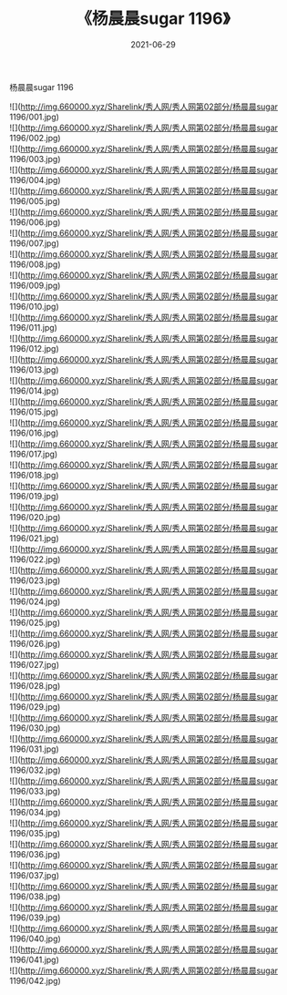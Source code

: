 ﻿---
layout: post
title:  《杨晨晨sugar 1196》
date:   2021-06-29
img: http://img.660000.xyz/Sharelink/秀人网/秀人网第02部分/杨晨晨sugar 1196/000.jpg
categories: [美女, 清纯, 唯美]
---

杨晨晨sugar 1196

  ![](http://img.660000.xyz/Sharelink/秀人网/秀人网第02部分/杨晨晨sugar 1196/001.jpg) <br> ![](http://img.660000.xyz/Sharelink/秀人网/秀人网第02部分/杨晨晨sugar 1196/002.jpg) <br> ![](http://img.660000.xyz/Sharelink/秀人网/秀人网第02部分/杨晨晨sugar 1196/003.jpg) <br> ![](http://img.660000.xyz/Sharelink/秀人网/秀人网第02部分/杨晨晨sugar 1196/004.jpg) <br> ![](http://img.660000.xyz/Sharelink/秀人网/秀人网第02部分/杨晨晨sugar 1196/005.jpg) <br> ![](http://img.660000.xyz/Sharelink/秀人网/秀人网第02部分/杨晨晨sugar 1196/006.jpg) <br> ![](http://img.660000.xyz/Sharelink/秀人网/秀人网第02部分/杨晨晨sugar 1196/007.jpg) <br> ![](http://img.660000.xyz/Sharelink/秀人网/秀人网第02部分/杨晨晨sugar 1196/008.jpg) <br> ![](http://img.660000.xyz/Sharelink/秀人网/秀人网第02部分/杨晨晨sugar 1196/009.jpg) <br> ![](http://img.660000.xyz/Sharelink/秀人网/秀人网第02部分/杨晨晨sugar 1196/010.jpg) <br> ![](http://img.660000.xyz/Sharelink/秀人网/秀人网第02部分/杨晨晨sugar 1196/011.jpg) <br> ![](http://img.660000.xyz/Sharelink/秀人网/秀人网第02部分/杨晨晨sugar 1196/012.jpg) <br> ![](http://img.660000.xyz/Sharelink/秀人网/秀人网第02部分/杨晨晨sugar 1196/013.jpg) <br> ![](http://img.660000.xyz/Sharelink/秀人网/秀人网第02部分/杨晨晨sugar 1196/014.jpg) <br> ![](http://img.660000.xyz/Sharelink/秀人网/秀人网第02部分/杨晨晨sugar 1196/015.jpg) <br> ![](http://img.660000.xyz/Sharelink/秀人网/秀人网第02部分/杨晨晨sugar 1196/016.jpg) <br> ![](http://img.660000.xyz/Sharelink/秀人网/秀人网第02部分/杨晨晨sugar 1196/017.jpg) <br> ![](http://img.660000.xyz/Sharelink/秀人网/秀人网第02部分/杨晨晨sugar 1196/018.jpg) <br> ![](http://img.660000.xyz/Sharelink/秀人网/秀人网第02部分/杨晨晨sugar 1196/019.jpg) <br> ![](http://img.660000.xyz/Sharelink/秀人网/秀人网第02部分/杨晨晨sugar 1196/020.jpg) <br> ![](http://img.660000.xyz/Sharelink/秀人网/秀人网第02部分/杨晨晨sugar 1196/021.jpg) <br> ![](http://img.660000.xyz/Sharelink/秀人网/秀人网第02部分/杨晨晨sugar 1196/022.jpg) <br> ![](http://img.660000.xyz/Sharelink/秀人网/秀人网第02部分/杨晨晨sugar 1196/023.jpg) <br> ![](http://img.660000.xyz/Sharelink/秀人网/秀人网第02部分/杨晨晨sugar 1196/024.jpg) <br> ![](http://img.660000.xyz/Sharelink/秀人网/秀人网第02部分/杨晨晨sugar 1196/025.jpg) <br> ![](http://img.660000.xyz/Sharelink/秀人网/秀人网第02部分/杨晨晨sugar 1196/026.jpg) <br> ![](http://img.660000.xyz/Sharelink/秀人网/秀人网第02部分/杨晨晨sugar 1196/027.jpg) <br> ![](http://img.660000.xyz/Sharelink/秀人网/秀人网第02部分/杨晨晨sugar 1196/028.jpg) <br> ![](http://img.660000.xyz/Sharelink/秀人网/秀人网第02部分/杨晨晨sugar 1196/029.jpg) <br> ![](http://img.660000.xyz/Sharelink/秀人网/秀人网第02部分/杨晨晨sugar 1196/030.jpg) <br> ![](http://img.660000.xyz/Sharelink/秀人网/秀人网第02部分/杨晨晨sugar 1196/031.jpg) <br> ![](http://img.660000.xyz/Sharelink/秀人网/秀人网第02部分/杨晨晨sugar 1196/032.jpg) <br> ![](http://img.660000.xyz/Sharelink/秀人网/秀人网第02部分/杨晨晨sugar 1196/033.jpg) <br> ![](http://img.660000.xyz/Sharelink/秀人网/秀人网第02部分/杨晨晨sugar 1196/034.jpg) <br> ![](http://img.660000.xyz/Sharelink/秀人网/秀人网第02部分/杨晨晨sugar 1196/035.jpg) <br> ![](http://img.660000.xyz/Sharelink/秀人网/秀人网第02部分/杨晨晨sugar 1196/036.jpg) <br> ![](http://img.660000.xyz/Sharelink/秀人网/秀人网第02部分/杨晨晨sugar 1196/037.jpg) <br> ![](http://img.660000.xyz/Sharelink/秀人网/秀人网第02部分/杨晨晨sugar 1196/038.jpg) <br> ![](http://img.660000.xyz/Sharelink/秀人网/秀人网第02部分/杨晨晨sugar 1196/039.jpg) <br> ![](http://img.660000.xyz/Sharelink/秀人网/秀人网第02部分/杨晨晨sugar 1196/040.jpg) <br> ![](http://img.660000.xyz/Sharelink/秀人网/秀人网第02部分/杨晨晨sugar 1196/041.jpg) <br> ![](http://img.660000.xyz/Sharelink/秀人网/秀人网第02部分/杨晨晨sugar 1196/042.jpg) <br>